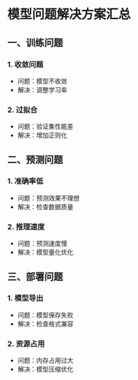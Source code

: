 # 模型问题解决方案汇总

## 一、训练问题

### 1. 收敛问题
- 问题：模型不收敛
- 解决：调整学习率

### 2. 过拟合
- 问题：验证集性能差
- 解决：增加正则化

## 二、预测问题

### 1. 准确率低
- 问题：预测效果不理想
- 解决：检查数据质量

### 2. 推理速度
- 问题：预测速度慢
- 解决：模型量化优化

## 三、部署问题

### 1. 模型导出
- 问题：模型保存失败
- 解决：检查格式兼容

### 2. 资源占用
- 问题：内存占用过大
- 解决：模型压缩优化 